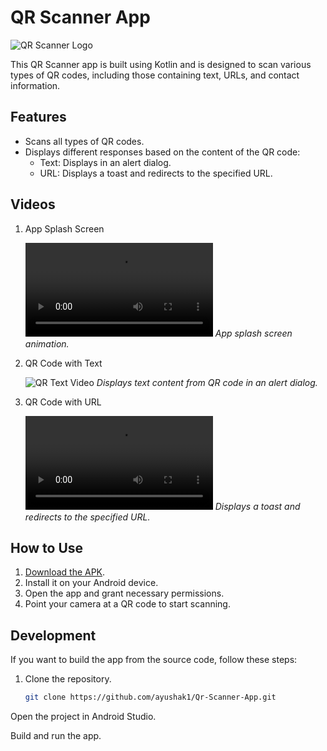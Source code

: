 # QR Scanner App

![QR Scanner Logo](images/qr_scanner_logo.png)

This QR Scanner app is built using Kotlin and is designed to scan various types of QR codes, including those containing text, URLs, and contact information.

## Features

- Scans all types of QR codes.
- Displays different responses based on the content of the QR code:
  - Text: Displays in an alert dialog.
  - URL: Displays a toast and redirects to the specified URL.

## Videos

1. App Splash Screen

   ![Splash Screen](https://media.discordapp.net/attachments/967699878945882132/1153685981392814080/WhatsApp_Video_2023-09-19_at_19.04.30.mp4)
   *App splash screen animation.*

2. QR Code with Text

   ![QR Text Video](https://cdn.discordapp.com/attachments/967699878945882132/1153685980528787456/WhatsApp_Image_2023-09-19_at_19.02.27.jpg)
   *Displays text content from QR code in an alert dialog.*

3. QR Code with URL

   ![QR URL Video](https://media.discordapp.net/attachments/967699878945882132/1153685980944011284/WhatsApp_Video_2023-09-19_at_19.02.27.mp4)
   *Displays a toast and redirects to the specified URL.*

## How to Use

1. [Download the APK](https://cdn.discordapp.com/attachments/967699878945882132/1153686842663768135/qr_scanner.apk).
2. Install it on your Android device.
3. Open the app and grant necessary permissions.
4. Point your camera at a QR code to start scanning.

## Development

If you want to build the app from the source code, follow these steps:

1. Clone the repository.
   ```sh
   git clone https://github.com/ayushak1/Qr-Scanner-App.git
Open the project in Android Studio.

Build and run the app.


